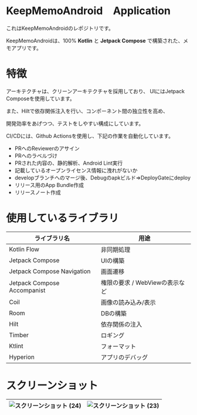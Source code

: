 # KeepMemoAndroid　Application
これはKeepMemoAndroidのレポジトリです。

KeepMemoAndroidは、100% **Kotlin** と **Jetpack Compose** で構築された、メモアプリです。

# 特徴
アーキテクチャは、クリーンアーキテクチャを採用しており、
UIにはJetpack Composeを使用しています。

また、Hiltで依存関係注入を行い、コンポーネント間の独立性を高め、

開発効率をあげつつ、テストをしやすい構成にしています。

CI/CDには、Github Actionsを使用し、下記の作業を自動化しています。

- PRへのReviewerのアサイン
- PRへのラベルづけ
- PRされた内容の、静的解析、Android Lint実行
- 記載しているオープンライセンス情報に洩れがないか
- developブランチへのマージ後、Debugのapkビルド⇒DeployGateにdeploy
- リリース用のApp Bundle作成
- リリースノート作成

# 使用しているライブラリ

|  ライブラリ名  |  用途  |
| ---- | ---- |
|  Kotlin Flow  |  非同期処理  |
|  Jetpack Compose  |  UIの構築  |
|  Jetpack Compose Navigation  |  画面遷移  |
|  Jetpack Compose Accompanist  |  権限の要求 / WebViewの表示など  |
|Coil|画像の読み込み/表示|
|Room|DBの構築|
|Hilt|依存関係の注入|
|Timber|ロギング|
|Ktlint|フォーマット|
|Hyperion|アプリのデバッグ|

# スクリーンショット

|![スクリーンショット (24)](https://user-images.githubusercontent.com/37167834/184625222-df564616-ce0e-4f32-ae9b-b50a32e306ab.png)|![スクリーンショット (23)](https://user-images.githubusercontent.com/37167834/184625246-e88966ee-bbc8-4440-ac8c-38728ca206e9.png)|
---|---|
